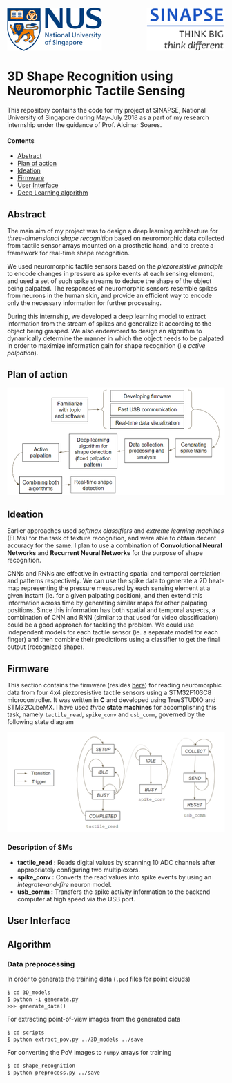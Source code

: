 <img src="images/nus.png" height=100 /><img src="images/sinapse.png" height=100 align="right"/>

# 3D Shape Recognition using Neuromorphic Tactile Sensing
This repository contains the code for my project at SINAPSE, National University of Singapore during May-July 2018 as a part of my research internship under the guidance of Prof. Alcimar Soares.

#### Contents
* [Abstract](#abstract)
* [Plan of action](#plan-of-action)
* [Ideation](#ideation)
* [Firmware](#firmware)
* [User Interface](#user-interface)
* [Deep Learning algorithm](#deep-learning-algorithm)

## Abstract
The main aim of my project was to design a deep learning architecture for *three-dimensional shape recognition* based on neuromorphic data collected from tactile sensor arrays mounted on a prosthetic hand, and to create a framework for real-time shape recognition.

We used neuromorphic tactile sensors based on the *piezoresistive principle* to encode changes in pressure as spike events at each sensing element, and used a set of such spike streams to deduce the shape of the object being palpated. The responses of neuromorphic sensors resemble spikes from neurons in the human skin, and provide an efficient way to encode only the necessary information for further processing. 

During this internship, we developed a deep learning model to extract information from the stream of spikes and generalize it according to the object being grasped. We also endeavored to design an algorithm to dynamically determine the manner in which the object needs to be palpated in order to maximize information gain for shape recognition (i.e *active palpation*).

## Plan of action
![plan-of-action](images/poa.png)

## Ideation
Earlier approaches used *softmax classifiers* and *extreme learning machines* (ELMs) for the task of texture recognition, and were able to obtain decent accuracy for the same. I plan to use a combination of **Convolutional Neural Networks** and **Recurrent Neural Networks** for the purpose of shape recognition.

CNNs and RNNs are effective in extracting spatial and temporal correlation and patterns respectively. We can use the spike data to generate a 2D heat-map representing the pressure measured by each sensing element at a given instant (ie. for a given palpating position), and then extend this information across time by generating similar maps for other palpating positions. Since this information has both spatial and temporal aspects, a combination of CNN and RNN (similar to that used for video classification) could be a good approach for tackling the problem. We could use independent models for each tactile sensor (ie. a separate model for each finger) and then combine their predictions using a classifier to get the final output (recognized shape).

## Firmware
This section contains the firmware (resides [here](MainController_new)) for reading neuromorphic data from four 4x4 piezoresistive tactile sensors using a STM32F103C8 microcontroller. It was written in **C** and developed using TrueSTUDIO and STM32CubeMX. I have used *three* **state machines** for accomplishing this task, namely `tactile_read`, `spike_conv` and `usb_comm`, governed by the following state diagram

![State diagram](images/sm.png)

### Description of SMs
* **tactile_read :** Reads digital values by scanning 10 ADC channels after appropriately configuring two multiplexors. 
* **spike_conv :** Converts the read values into spike events by using an *integrate-and-fire* neuron model.
* **usb_comm :** Transfers the spike activity information to the backend computer at high speed via the USB port.

## User Interface

## Algorithm

### Data preprocessing
In order to generate the training data (`.pcd` files for point clouds)
```
$ cd 3D_models
$ python -i generate.py 
>>> generate_data()
```
For extracting point-of-view images from the generated data
```
$ cd scripts
$ python extract_pov.py ../3D_models ../save
```
For converting the PoV images to `numpy` arrays for training
```
$ cd shape_recognition
$ python preprocess.py ../save
```

